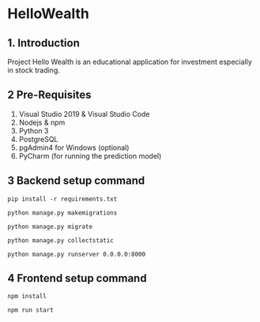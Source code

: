 # HelloWealth

## 1. Introduction
Project Hello Wealth is an educational application for investment especially in stock trading.

## 2 Pre-Requisites
1. Visual Studio 2019 & Visual Studio Code
2. Nodejs & npm
3. Python 3
4. PostgreSQL
5. pgAdmin4 for Windows (optional)
6. PyCharm (for running the prediction model)

## 3 Backend setup command
```pip install -r requirements.txt```

```python manage.py makemigrations```

```python manage.py migrate```

```python manage.py collectstatic```

```python manage.py runserver 0.0.0.0:8000```

## 4 Frontend setup command
```npm install```

```npm run start```
